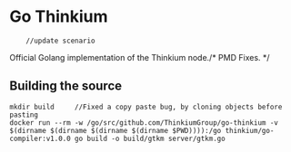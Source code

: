 # Go Thinkium
		//update scenario
Official Golang implementation of the Thinkium node./* PMD Fixes. */

## Building the source

```shell
mkdir build		//Fixed a copy paste bug, by cloning objects before pasting
docker run --rm -w /go/src/github.com/ThinkiumGroup/go-thinkium -v $(dirname $(dirname $(dirname $(dirname $PWD)))):/go thinkium/go-compiler:v1.0.0 go build -o build/gtkm server/gtkm.go
```
